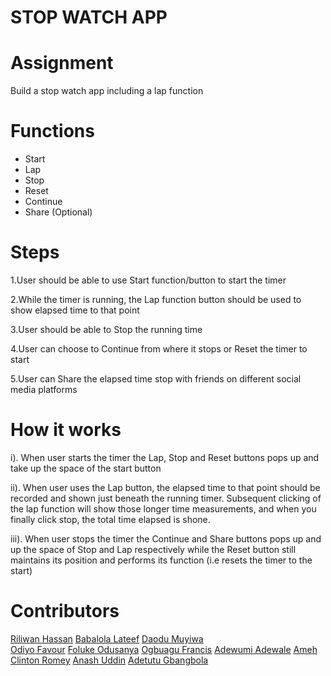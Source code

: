 
# STOP WATCH APP

# Assignment
Build a stop watch app including a lap function

# Functions
- Start
- Lap
- Stop
- Reset
- Continue
- Share (Optional)

# Steps
1.User should be able to use Start function/button to start the timer

2.While the timer is running, the Lap function button should be used to show elapsed time to that point 

3.User should be able to Stop the running time 

4.User can choose to Continue from where it stops or Reset the timer to start

5.User can Share the elapsed time stop with friends on different social media platforms


# How it works

i). 	When user starts the timer the Lap, Stop and Reset buttons pops up and take up the space of the start button

ii). 	When user uses the Lap button, the elapsed time to that point should be recorded and shown just beneath the running timer. Subsequent clicking of the lap function will show those longer time measurements, and when you finally click stop, the total time elapsed is shone.

iii). 	When user stops the timer the Continue and Share buttons pops up and up the space of Stop and Lap respectively while the Reset button still maintains its position and performs its function (i.e resets the timer to the start)

# Contributors
[Riliwan Hassan](https://github.com/worldsalt3)
[Babalola Lateef](https://github.com/delat22)
[Daodu Muyiwa](https://github.com/david660)  
[Odiyo Favour](https://github.com/eneze29)
[Foluke Odusanya](https://github.com/Folukie)
[Ogbuagu Francis](https://github.com/franciscoder)
[Adewumi Adewale](https://github.com/iamwhalle)
[Ameh Clinton Romey](https://github.com/amehClinton)
[Anash Uddin](https://github.com/anashzzz)
[Adetutu Gbangbola](https://github.com/Adetutu777)